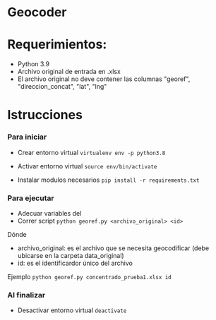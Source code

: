 # Geocoder

# Requerimientos:
- Python 3.9
- Archivo original de entrada en .xlsx
- El archivo original no deve contener las columnas "georef", "direccion_concat", "lat", "lng"

# Istrucciones

### Para iniciar

- Crear entorno virtual
`virtualenv env -p python3.8`

- Activar entorno virtual
`source env/bin/activate`

- Instalar modulos necesarios
`pip install -r requirements.txt`


### Para ejecutar

- Adecuar variables del 
- Correr script
`python georef.py <archivo_original> <id>`

Dónde 
  - archivo_original: es el archivo que se necesita geocodificar (debe ubicarse en la carpeta data_original)
  - id: es el identificardor único del archivo

Ejemplo
`python georef.py concentrado_prueba1.xlsx id`



### Al finalizar

- Desactivar entorno virtual
`deactivate`